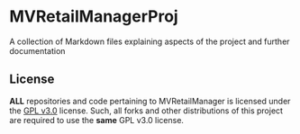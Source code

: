 # MVRetailManagerProj
A collection of Markdown files explaining aspects of the project and further documentation

## License
**ALL** repositories and code pertaining to MVRetailManager is licensed under the [GPL v3.0](https://github.com/MVRetailManager/MVRetailManagerProj/blob/main/LICENSE) license.
Such, all forks and other distributions of this project are required to use the **same** GPL v3.0 license.